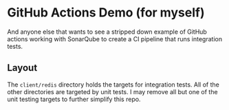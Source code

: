 # GitHub Actions Demo (for myself)
And anyone else that wants to see a stripped down example of GitHub actions working with SonarQube to create a CI pipeline that runs integration tests.

## Layout
The `client/redis` directory holds the targets for integration tests.  All of the other directories are targeted by unit tests. I may remove all but one of the unit testing targets to further simplify this repo.
